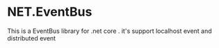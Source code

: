# NET.EventBus
This is a EventBus library for .net core . it's support localhost event and distributed event
